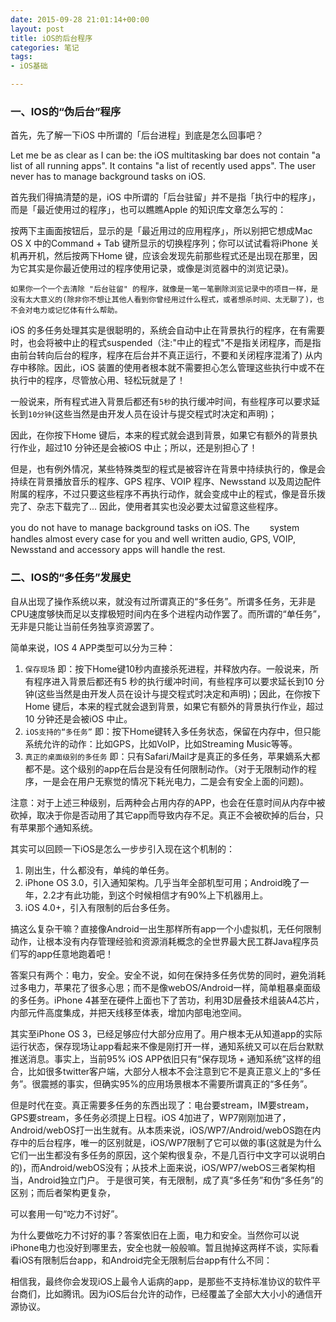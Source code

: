 ```yaml
---
date: 2015-09-28 21:01:14+00:00
layout: post
title: iOS的后台程序
categories: 笔记
tags: 
- iOS基础

---
```




### 一、IOS的“伪后台”程序

首先，先了解一下iOS 中所谓的「后台进程」到底是怎么回事吧？

Let me be as clear as I can be: the iOS multitasking bar does not contain "a list of all running apps". It contains "a list of recently used apps". The user never has to manage background tasks on iOS.

首先我们得搞清楚的是，iOS 中所谓的「后台驻留」并不是指「执行中的程序」，而是「最近使用过的程序」，也可以瞧瞧Apple 的知识库文章怎么写的：

按两下主画面按钮后，显示的是「最近用过的应用程序」，所以别把它想成Mac OS X 中的Command + Tab 键所显示的切换程序列；你可以试试看将iPhone 关机再开机，然后按两下Home 键，应该会发现先前那些程式还是出现在那里，因为它其实是你最近使用过的程序使用记录，或像是浏览器中的浏览记录)。

````
如果你一个一个去清除 "后台驻留" 的程序，就像是一笔一笔删除浏览记录中的项目一样，是没有太大意义的(除非你不想让其他人看到你曾经用过什么程式，或者想杀时间、太无聊了)，也不会对电力或记忆体有什么帮助。
````

iOS 的多任务处理其实是很聪明的，系统会自动中止在背景执行的程序，在有需要时，也会将被中止的程式suspended（注:"中止的程式"不是指关闭程序，而是指由前台转向后台的程序，程序在后台并不真正运行，不要和关闭程序混淆了) 从内存中移除。因此，iOS 装置的使用者根本就不需要担心怎么管理这些执行中或不在执行中的程序，尽管放心用、轻松玩就是了！

一般说来，所有程式进入背景后都还有`5秒`的执行缓冲时间，有些程序可以要求延长到`10分钟`(这些当然是由开发人员在设计与提交程式时决定和声明)；

因此，在你按下Home 键后，本来的程式就会退到背景，如果它有额外的背景执行作业，超过10 分钟还是会被iOS 中止；所以，还是别担心了！

但是，也有例外情况，某些特殊类型的程式是被容许在背景中持续执行的，像是会持续在背景播放音乐的程序、GPS 程序、VOIP 程序、Newsstand 以及周边配件附属的程序，不过只要这些程序不再执行动作，就会变成中止的程式，像是音乐拨完了、杂志下载完了... 因此，使用者其实也没必要太过留意这些程序。

you do not have to manage background tasks on iOS. The 　　system handles almost every case for you and well written audio, GPS, VOIP, Newsstand and accessory apps will handle the rest.

### 二、IOS的“多任务”发展史

自从出现了操作系统以来，就没有过所谓真正的“多任务”。所谓多任务，无非是CPU速度够快而足以支撑极短时间内在多个进程内动作罢了。而所谓的“单任务”，无非是只能让当前任务独享资源罢了。

简单来说，IOS 4 APP类型可以分为三种：

1. `保存现场`
即：按下Home键10秒内直接杀死进程，并释放内存。一般说来，所有程序进入背景后都还有5 秒的执行缓冲时间，有些程序可以要求延长到10 分钟(这些当然是由开发人员在设计与提交程式时决定和声明)；因此，在你按下Home 键后，本来的程式就会退到背景，如果它有额外的背景执行作业，超过10 分钟还是会被iOS 中止。
2. `iOS支持的“多任务”`
即：按下Home键转入多任务状态，保留在内存中，但只能系统允许的动作：比如GPS，比如VoIP，比如Streaming Music等等。
3. `真正的桌面级别的多任务`
即：只有Safari/Mail才是真正的多任务，苹果嫡系大都都不是。这个级别的app在后台是没有任何限制动作。（对于无限制动作的程序，一是会在用户无察觉的情况下耗光电力，二是会有安全上面的问题)。

注意：对于上述三种级别，后两种会占用内存的APP，也会在任意时间从内存中被砍掉，取决于你是否动用了其它app而导致内存不足。真正不会被砍掉的后台，只有苹果那个通知系统。

其实可以回顾一下iOS是怎么一步步引入现在这个机制的：

1. 刚出生，什么都没有，单纯的单任务。
2. iPhone OS 3.0，引入通知架构。几乎当年全部机型可用；Android晚了一年，2.2才有此功能，到这个时候相信才有90%上下机器用上。
3. iOS 4.0+，引入有限制的后台多任务。

搞这么复杂干嘛？直接像Android一出生那样所有app一个小虚拟机，无任何限制动作，让根本没有内存管理经验和资源消耗概念的全世界最大民工群Java程序员们写的app任意地跑着吧！

答案只有两个：电力，安全。安全不说，如何在保持多任务优势的同时，避免消耗过多电力，苹果花了很多心思；而不是像webOS/Android一样，简单粗暴桌面级的多任务。iPhone 4甚至在硬件上面也下了苦功，利用3D层叠技术组装A4芯片，内部元件高度集成，并把天线移至体表，增加内部电池空间。

其实至iPhone OS 3，已经足够应付大部分应用了。用户根本无从知道app的实际运行状态，保存现场让app看起来不像是刚打开一样，通知系统又可以在后台默默推送消息。事实上，当前95% iOS APP依旧只有“保存现场 + 通知系统”这样的组合，比如很多twitter客户端，大部分人根本不会注意到它不是真正意义上的“多任务”。很震撼的事实，但确实95%的应用场景根本不需要所谓真正的“多任务”。

但是时代在变。真正需要多任务的东西出现了：电台要stream，IM要stream，GPS要stream，多任务必须提上日程。iOS 4加进了，WP7刚刚加进了，Android/webOS打一出生就有。从本质来说，iOS/WP7/Android/webOS跑在内存中的后台程序，唯一的区别就是，iOS/WP7限制了它可以做的事(这就是为什么它们一出生都没有多任务的原因，这个架构很复杂，不是几百行中文字可以说明白的)，而Android/webOS没有；从技术上面来说，iOS/WP7/webOS三者架构相当，Android独立门户。
于是很可笑，有无限制，成了真“多任务”和伪“多任务”的区别；而后者架构更复杂，

可以套用一句“吃力不讨好”。

为什么要做吃力不讨好的事？答案依旧在上面，电力和安全。当然你可以说iPhone电力也没好到哪里去，安全也就一般般嘛。暂且抛掉这两样不谈，实际看看iOS有限制后台app，和Android完全无限制后台app有什么不同：

相信我，最终你会发现iOS上最令人诟病的app，是那些不支持标准协议的软件平台商们，比如腾讯。因为iOS后台允许的动作，已经覆盖了全部大大小小的通信开源协议。
